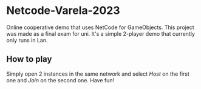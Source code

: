 # Netcode-Varela-2023
Online cooperative demo that uses NetCode for GameObjects.
This project was made as a final exam for uni. It's a simple 2-player demo that currently only runs in Lan.
## How to play
Simply open 2 instances in the same network and select *Host* on the first one and *Join* on the second one. Have fun!
